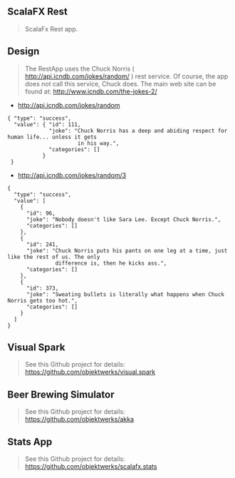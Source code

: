 ScalaFX Rest
------------
>ScalaFx Rest app.

Design
------
>The RestApp uses the Chuck Norris ( http://api.icndb.com/jokes/random/ ) rest service. Of course, the app does
not call this service, Chuck does. The main web site can be found at: http://www.icndb.com/the-jokes-2/

* http://api.icndb.com/jokes/random
```
{ "type": "success",
  "value": { "id": 111,
             "joke": "Chuck Norris has a deep and abiding respect for human life... unless it gets
                      in his way.",
             "categories": []
           }
 }
```
* http://api.icndb.com/jokes/random/3
```
{
  "type": "success",
  "value": [
    {
      "id": 96,
      "joke": "Nobody doesn't like Sara Lee. Except Chuck Norris.",
      "categories": []
    },
    {
      "id": 241,
      "joke": "Chuck Norris puts his pants on one leg at a time, just like the rest of us. The only
               difference is, then he kicks ass.",
      "categories": []
    },
    {
      "id": 373,
      "joke": "Sweating bullets is literally what happens when Chuck Norris gets too hot.",
      "categories": []
    }
  ]
}                                
```

Visual Spark
------------
>See this Github project for details: https://github.com/objektwerks/visual.spark

Beer Brewing Simulator
----------------------
>See this Github project for details: https://github.com/objektwerks/akka

Stats App
---------
>See this Github project for details: https://github.com/objektwerks/scalafx.stats
